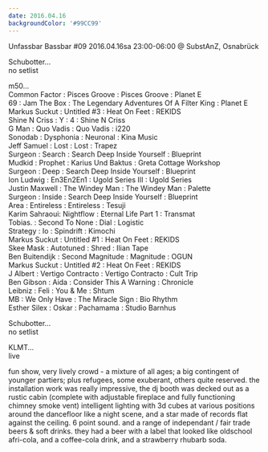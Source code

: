 ```yaml
---
date: 2016.04.16
backgroundColor: '#99CC99'
---
```


Unfassbar Bassbar #09 2016.04.16sa 23:00-06:00 @ SubstAnZ, Osnabrück  

Schubotter...  
no setlist  

m50...  
Common Factor : Pisces Groove : Pisces Groove : Planet E  
69 : Jam The Box : The Legendary Adventures Of A Filter King : Planet E  
Markus Suckut : Untitled #3 : Heat On Feet : REKIDS  
Shine N Criss : Y : 4 : Shine N Criss  
G Man : Quo Vadis : Quo Vadis : i220  
Sonodab : Dysphonia : Neuronal : Kina Music  
Jeff Samuel : Lost : Lost : Trapez  
Surgeon : Search : Search Deep Inside Yourself : Blueprint  
Mudkid : Prophet : Karius Und Baktus : Greta Cottage Workshop  
Surgeon : Deep : Search Deep Inside Yourself : Blueprint  
Ion Ludwig : En3En2En1 : Ugold Series III : Ugold Series  
Justin Maxwell : The Windey Man : The Windey Man : Palette  
Surgeon : Inside : Search Deep Inside Yourself : Blueprint  
Area : Entireless : Entireless : Tesuji  
Karim Sahraoui: Nightflow : Eternal Life Part 1 : Transmat  
Tobias. : Second To None : Dial : Logistic  
Strategy : Io : Spindrift : Kimochi  
Markus Suckut : Untitled #1 : Heat On Feet : REKIDS  
Skee Mask : Autotuned : Shred : Ilian Tape  
Ben Buitendijk : Second Magnitude : Magnitude : OGUN  
Markus Suckut : Untitled #2 : Heat On Feet : REKIDS  
J Albert : Vertigo Contracto : Vertigo Contracto : Cult Trip  
Ben Gibson : Aida : Consider This A Warning : Chronicle  
Leibniz : Feli : You & Me : Shtum  
MB : We Only Have : The Miracle Sign : Bio Rhythm  
Esther Silex : Oskar : Pachamama : Studio Barnhus  

Schubotter...  
no setlist  

KLMT...  
live  

fun show, very lively crowd - a mixture of all ages; a big contingent of younger partiers; plus refugees, some exuberant, others quite reserved. the installation work was really impressive, the dj booth was decked out as a rustic cabin (complete with adjustable fireplace and fully functioning chimney smoke vent) intelligent lighting with 3d cubes at various positions around the dancefloor like a night scene, and a star made of records flat against the ceiling. 6 point sound. and a range of independant / fair trade beers & soft drinks. they had a beer with a label that looked like oldschool afri-cola, and a coffee-cola drink, and a strawberry rhubarb soda.